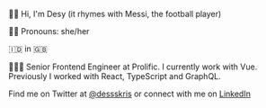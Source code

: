 👋🏼 Hi, I'm Desy (it rhymes with Messi, the football player)

👩🏻 Pronouns: she/her

🇮🇩 in 🇬🇧

👩🏻‍💻 Senior Frontend Engineer at Prolific. I currently work with Vue. Previously I worked with React, TypeScript and GraphQL.

Find me on Twitter at [@dessskris](https://twitter.com/dessskris) or connect with me on [LinkedIn](https://www.linkedin.com/in/desyk/)
